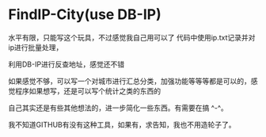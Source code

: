 # FindIP-City(use DB-IP)
水平有限，只能写这个玩具，不过感觉我自己用可以了
代码中使用ip.txt记录并对ip进行批量处理，

利用DB-IP进行反查地址，感觉还不错

如果感觉不够，可以写一个对城市进行汇总分类，加强功能等等等都是可以的，感觉程序如果想写，还是可以写个统计之类的东西的

自己其实还是有些其他想法的，进一步简化一些东西。有需要在搞 ^-^。


我不知道GITHUB有没有这种工具，如果有，求告知，我也不用造轮子了。